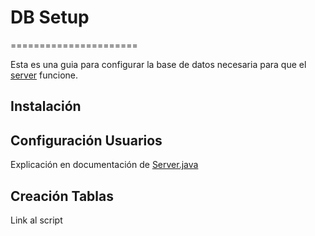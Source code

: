 # DB Setup 
======================

Esta es una guia para configurar la base de datos necesaria para que el [server](server/src/main/java/com/TeamPro/Server.java) funcione.

## Instalación 

## Configuración Usuarios

Explicación en documentación de [Server.java](server/src/main/java/com/TeamPro/Server.java)

## Creación Tablas

Link al script